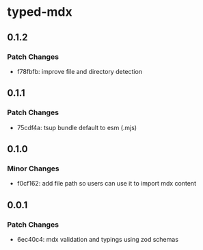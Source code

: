 # typed-mdx

## 0.1.2

### Patch Changes

- f78fbfb: improve file and directory detection

## 0.1.1

### Patch Changes

- 75cdf4a: tsup bundle default to esm (.mjs)

## 0.1.0

### Minor Changes

- f0cf162: add file path so users can use it to import mdx content

## 0.0.1

### Patch Changes

- 6ec40c4: mdx validation and typings using zod schemas
